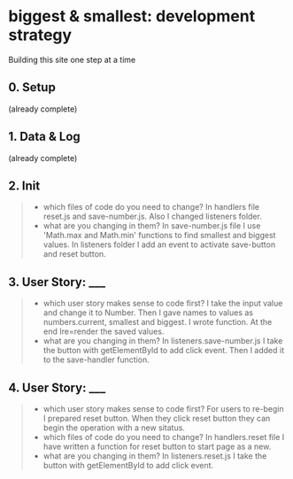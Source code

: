 # biggest & smallest: development strategy

Building this site one step at a time

## 0. Setup

(already complete)

## 1. Data & Log

(already complete)

## 2. Init

> - which files of code do you need to change?
>   In handlers file reset.js and save-number.js.
>   Also I changed listeners folder.
> - what are you changing in them?
>   In save-number.js file I use 'Math.max and Math.min' functions to find smallest and biggest values.
>   In listeners folder I add an event to activate save-button and reset button.

## 3. User Story: \_\_\_

> - which user story makes sense to code first?
>   I take the input value and change it to Number. Then I gave names to values as numbers.current, smallest and biggest. I wrote function. At the end Ire=render the saved values.
> - what are you changing in them?
>   In listeners.save-number.js I take the button with getElementById to add click event. Then I added it to the save-handler function.

## 4. User Story: \_\_\_

> - which user story makes sense to code first?
>   For users to re-begin I prepared reset button. When they click reset button they can begin the operation with a new sitatus.
> - which files of code do you need to change?
>   In handlers.reset file I have written a function for reset button to start page as a new.
> - what are you changing in them?
>   In listeners.reset.js I take the button with getElementById to add click event.
